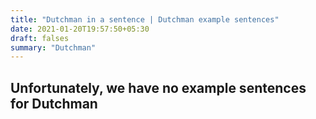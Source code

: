 ```yaml
---
title: "Dutchman in a sentence | Dutchman example sentences"
date: 2021-01-20T19:57:50+05:30
draft: falses
summary: "Dutchman"
---
```

## Unfortunately, we have no example sentences for Dutchman                 
